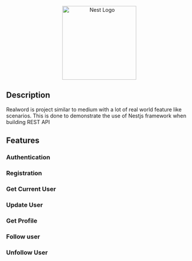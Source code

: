 <p align="center">
  <a href="http://nestjs.com/" target="blank"><img src="https://nestjs.com/img/logo-small.svg" width="200" alt="Nest Logo" /></a>
</p>

## Description

Realword is project similar to medium with a lot of real world feature like scenarios.
This is done to demonstrate the use of Nestjs framework when building REST API

## Features

### Authentication

### Registration

### Get Current User

### Update User

### Get Profile

### Follow user

### Unfollow User
